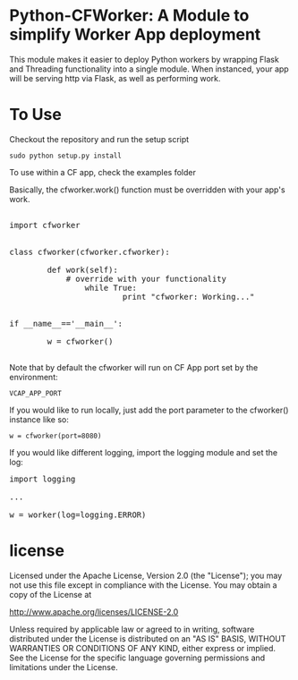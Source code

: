 Python-CFWorker: A Module to simplify Worker App deployment
================================================================================

This module makes it easier to deploy Python workers by wrapping Flask and Threading
functionality into a single module. When instanced, your app will be serving http
via Flask, as well as performing work. 

To Use
================================================================================

Checkout the repository and run the setup script

```
sudo python setup.py install
```

To use within a CF app, check the examples folder

Basically, the cfworker.work() function must be overridden with your app's
work.

<pre>

import cfworker


class cfworker(cfworker.cfworker):

        def work(self):
	        # override with your functionality
                while True:
                        print "cfworker: Working..."


if __name__=='__main__':

        w = cfworker()

</pre>


Note that by default the cfworker will run on CF App port set by the environment:

```
VCAP_APP_PORT
```

If you would like to run locally, just add the port parameter to the cfworker() 
instance like so:

```
w = cfworker(port=8080)
```

If you would like different logging, import the logging module and set the log:

<pre>
import logging

...

w = worker(log=logging.ERROR)
</pre>


license
================================================================================

Licensed under the Apache License, Version 2.0 (the "License");
you may not use this file except in compliance with the License.
You may obtain a copy of the License at

<http://www.apache.org/licenses/LICENSE-2.0>

Unless required by applicable law or agreed to in writing, software
distributed under the License is distributed on an "AS IS" BASIS,
WITHOUT WARRANTIES OR CONDITIONS OF ANY KIND, either express or implied.
See the License for the specific language governing permissions and
limitations under the License.

